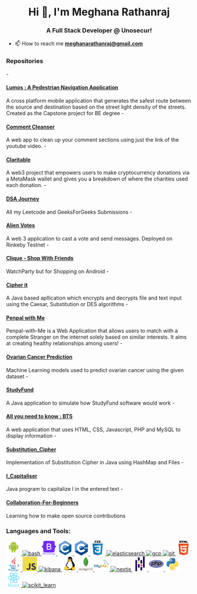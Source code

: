 <h1 align="center">Hi 👋, I'm Meghana Rathanraj</h1>
<h3 align="center">A Full Stack Developer @ Unosecur!</h3>

- 📫 How to reach me **meghanarathanraj@gmail.com**

<h3 align="left">Repositories</h3>
<p align="left">
- <h4><a href ="https://github.com/tortsBsus/Capstone">Lumos : A Pedestrian Navigation Application</a></h4> A cross platform mobile application that generates the safest route between the source and destination based on the street light density of the streets. Created as the Capstone project for BE degree 
- <h4><a href ="https://github.com/tortsBsus/comment-cleanser">Comment Cleanser</a></h4> A web app to clean up your comment sections using just the link of the youtube video.
- <h4><a href ="https://github.com/tortsBsus/Claritable">Claritable </a></h4> A web3 project that empowers users to make cryptocurrency donations via a MetaMask wallet and gives you a breakdown of where the charities used each donation.
- <h4><a href ="https://github.com/tortsBsus/DSA-Journey">DSA Journey</a></h4> All my Leetcode and GeeksForGeeks Submissions
- <h4><a href ="https://github.com/tortsBsus/Alien-Votes-Web3">Alien Votes</a></h4> A web 3 application to cast a vote and send messages. Deployed on Rinkeby Testnet
- <h4><a href ="https://github.com/tortsBsus/Clique-ShopWithFriends">Clique - Shop With Friends</a></h4> WatchParty but for Shopping on Android
- <h4><a href ="https://github.com/tortsBsus/Cipher-It">Cipher it</a></h4> A Java based apllication which encrypts and decrypts file and text input using the Caesar, Substitution or DES algorithms
- <h4><a href ="https://github.com/tortsBsus/Penpal-with-Me">Penpal with Me</a></h4> Penpal-with-Me is a Web Application that allows users to match with a complete Stranger on the internet solely based on similar interests. It aims at creating healthy relationships among users!
- <h4><a href ="https://github.com/tortsBsus/Ovarian_Cancer_Prediction">Ovarian Cancer Prediction</a></h4> Machine Learning models used to predict ovarian cancer using the given dataset
- <h4><a href ="https://github.com/tortsBsus/StudyFund">StudyFund</a></h4> A Java application to simulate how StudyFund software would work
- <h4><a href ="https://github.com/tortsBsus/All-You-Need-To-Know-BTS">All you need to know : BTS</a></h4> A web application that uses HTML, CSS, Javascript, PHP and MySQL to display information
- <h4><a href ="https://github.com/tortsBsus/Substitution_Cipher">Substitution_Cipher</a></h4> Implementation of Substitution Cipher in Java using HashMap and Files
- <h4><a href ="https://github.com/tortsBsus/I_Capitalizer">I_Capitaliser</a></h4> Java program to capitalize I in the entered text
- <h4><a href ="https://github.com/tortsBsus/Collaboration-For-Beginners">Collaboration-For-Beginners </a></h4> Learning how to make open source contributions






</p>

<h3 align="left">Languages and Tools:</h3>
<p align="left"> <a href="https://developer.android.com" target="_blank" rel="noreferrer"> <img src="https://raw.githubusercontent.com/devicons/devicon/master/icons/android/android-original-wordmark.svg" alt="android" width="40" height="40"/> </a> <a href="https://www.gnu.org/software/bash/" target="_blank" rel="noreferrer"> <img src="https://www.vectorlogo.zone/logos/gnu_bash/gnu_bash-icon.svg" alt="bash" width="40" height="40"/> </a> <a href="https://getbootstrap.com" target="_blank" rel="noreferrer"> <img src="https://raw.githubusercontent.com/devicons/devicon/master/icons/bootstrap/bootstrap-plain-wordmark.svg" alt="bootstrap" width="40" height="40"/> </a> <a href="https://www.cprogramming.com/" target="_blank" rel="noreferrer"> <img src="https://raw.githubusercontent.com/devicons/devicon/master/icons/c/c-original.svg" alt="c" width="40" height="40"/> </a> <a href="https://www.w3schools.com/cpp/" target="_blank" rel="noreferrer"> <img src="https://raw.githubusercontent.com/devicons/devicon/master/icons/cplusplus/cplusplus-original.svg" alt="cplusplus" width="40" height="40"/> </a> <a href="https://www.w3schools.com/css/" target="_blank" rel="noreferrer"> <img src="https://raw.githubusercontent.com/devicons/devicon/master/icons/css3/css3-original-wordmark.svg" alt="css3" width="40" height="40"/> </a> <a href="https://www.elastic.co" target="_blank" rel="noreferrer"> <img src="https://www.vectorlogo.zone/logos/elastic/elastic-icon.svg" alt="elasticsearch" width="40" height="40"/> </a> <a href="https://cloud.google.com" target="_blank" rel="noreferrer"> <img src="https://www.vectorlogo.zone/logos/google_cloud/google_cloud-icon.svg" alt="gcp" width="40" height="40"/> </a> <a href="https://git-scm.com/" target="_blank" rel="noreferrer"> <img src="https://www.vectorlogo.zone/logos/git-scm/git-scm-icon.svg" alt="git" width="40" height="40"/> </a> <a href="https://www.w3.org/html/" target="_blank" rel="noreferrer"> <img src="https://raw.githubusercontent.com/devicons/devicon/master/icons/html5/html5-original-wordmark.svg" alt="html5" width="40" height="40"/> </a> <a href="https://www.java.com" target="_blank" rel="noreferrer"> <img src="https://raw.githubusercontent.com/devicons/devicon/master/icons/java/java-original.svg" alt="java" width="40" height="40"/> </a> <a href="https://developer.mozilla.org/en-US/docs/Web/JavaScript" target="_blank" rel="noreferrer"> <img src="https://raw.githubusercontent.com/devicons/devicon/master/icons/javascript/javascript-original.svg" alt="javascript" width="40" height="40"/> </a> <a href="https://www.elastic.co/kibana" target="_blank" rel="noreferrer"> <img src="https://www.vectorlogo.zone/logos/elasticco_kibana/elasticco_kibana-icon.svg" alt="kibana" width="40" height="40"/> </a> <a href="https://www.linux.org/" target="_blank" rel="noreferrer"> <img src="https://raw.githubusercontent.com/devicons/devicon/master/icons/linux/linux-original.svg" alt="linux" width="40" height="40"/> </a> <a href="https://www.mongodb.com/" target="_blank" rel="noreferrer"> <img src="https://raw.githubusercontent.com/devicons/devicon/master/icons/mongodb/mongodb-original-wordmark.svg" alt="mongodb" width="40" height="40"/> </a> <a href="https://www.mysql.com/" target="_blank" rel="noreferrer"> <img src="https://raw.githubusercontent.com/devicons/devicon/master/icons/mysql/mysql-original-wordmark.svg" alt="mysql" width="40" height="40"/> </a> <a href="https://nextjs.org/" target="_blank" rel="noreferrer"> <img src="https://cdn.worldvectorlogo.com/logos/nextjs-2.svg" alt="nextjs" width="40" height="40"/> </a> <a href="https://pandas.pydata.org/" target="_blank" rel="noreferrer"> <img src="https://raw.githubusercontent.com/devicons/devicon/2ae2a900d2f041da66e950e4d48052658d850630/icons/pandas/pandas-original.svg" alt="pandas" width="40" height="40"/> </a> <a href="https://www.php.net" target="_blank" rel="noreferrer"> <img src="https://raw.githubusercontent.com/devicons/devicon/master/icons/php/php-original.svg" alt="php" width="40" height="40"/> </a> <a href="https://www.python.org" target="_blank" rel="noreferrer"> <img src="https://raw.githubusercontent.com/devicons/devicon/master/icons/python/python-original.svg" alt="python" width="40" height="40"/> </a> <a href="https://reactjs.org/" target="_blank" rel="noreferrer"> <img src="https://raw.githubusercontent.com/devicons/devicon/master/icons/react/react-original-wordmark.svg" alt="react" width="40" height="40"/> </a> <a href="https://scikit-learn.org/" target="_blank" rel="noreferrer"> <img src="https://upload.wikimedia.org/wikipedia/commons/0/05/Scikit_learn_logo_small.svg" alt="scikit_learn" width="40" height="40"/> </a> </p>
